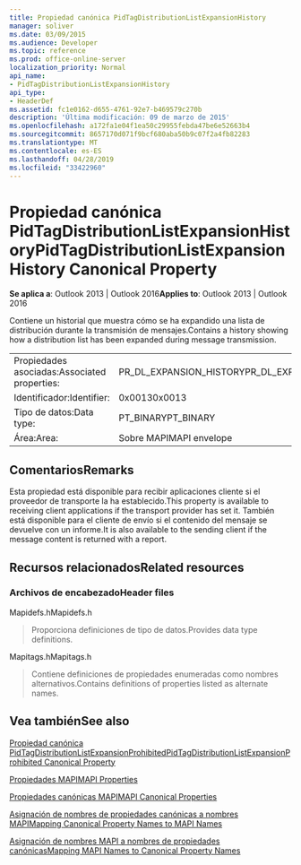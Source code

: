 ```yaml
---
title: Propiedad canónica PidTagDistributionListExpansionHistory
manager: soliver
ms.date: 03/09/2015
ms.audience: Developer
ms.topic: reference
ms.prod: office-online-server
localization_priority: Normal
api_name:
- PidTagDistributionListExpansionHistory
api_type:
- HeaderDef
ms.assetid: fc1e0162-d655-4761-92e7-b469579c270b
description: 'Última modificación: 09 de marzo de 2015'
ms.openlocfilehash: a172fa1e04f1ea50c29955febda47be6e52663b4
ms.sourcegitcommit: 8657170d071f9bcf680aba50b9c07f2a4fb82283
ms.translationtype: MT
ms.contentlocale: es-ES
ms.lasthandoff: 04/28/2019
ms.locfileid: "33422960"
---
```

# <a name="pidtagdistributionlistexpansionhistory-canonical-property"></a><span data-ttu-id="a77fc-103">Propiedad canónica PidTagDistributionListExpansionHistory</span><span class="sxs-lookup"><span data-stu-id="a77fc-103">PidTagDistributionListExpansionHistory Canonical Property</span></span>

  
  
<span data-ttu-id="a77fc-104">**Se aplica a**: Outlook 2013 | Outlook 2016</span><span class="sxs-lookup"><span data-stu-id="a77fc-104">**Applies to**: Outlook 2013 | Outlook 2016</span></span> 
  
<span data-ttu-id="a77fc-105">Contiene un historial que muestra cómo se ha expandido una lista de distribución durante la transmisión de mensajes.</span><span class="sxs-lookup"><span data-stu-id="a77fc-105">Contains a history showing how a distribution list has been expanded during message transmission.</span></span> 
  
|||
|:-----|:-----|
|<span data-ttu-id="a77fc-106">Propiedades asociadas:</span><span class="sxs-lookup"><span data-stu-id="a77fc-106">Associated properties:</span></span>  <br/> |<span data-ttu-id="a77fc-107">PR_DL_EXPANSION_HISTORY</span><span class="sxs-lookup"><span data-stu-id="a77fc-107">PR_DL_EXPANSION_HISTORY</span></span>  <br/> |
|<span data-ttu-id="a77fc-108">Identificador:</span><span class="sxs-lookup"><span data-stu-id="a77fc-108">Identifier:</span></span>  <br/> |<span data-ttu-id="a77fc-109">0x0013</span><span class="sxs-lookup"><span data-stu-id="a77fc-109">0x0013</span></span>  <br/> |
|<span data-ttu-id="a77fc-110">Tipo de datos:</span><span class="sxs-lookup"><span data-stu-id="a77fc-110">Data type:</span></span>  <br/> |<span data-ttu-id="a77fc-111">PT_BINARY</span><span class="sxs-lookup"><span data-stu-id="a77fc-111">PT_BINARY</span></span>  <br/> |
|<span data-ttu-id="a77fc-112">Área:</span><span class="sxs-lookup"><span data-stu-id="a77fc-112">Area:</span></span>  <br/> |<span data-ttu-id="a77fc-113">Sobre MAPI</span><span class="sxs-lookup"><span data-stu-id="a77fc-113">MAPI envelope</span></span>  <br/> |
   
## <a name="remarks"></a><span data-ttu-id="a77fc-114">Comentarios</span><span class="sxs-lookup"><span data-stu-id="a77fc-114">Remarks</span></span>

<span data-ttu-id="a77fc-115">Esta propiedad está disponible para recibir aplicaciones cliente si el proveedor de transporte la ha establecido.</span><span class="sxs-lookup"><span data-stu-id="a77fc-115">This property is available to receiving client applications if the transport provider has set it.</span></span> <span data-ttu-id="a77fc-116">También está disponible para el cliente de envío si el contenido del mensaje se devuelve con un informe.</span><span class="sxs-lookup"><span data-stu-id="a77fc-116">It is also available to the sending client if the message content is returned with a report.</span></span> 
  
## <a name="related-resources"></a><span data-ttu-id="a77fc-117">Recursos relacionados</span><span class="sxs-lookup"><span data-stu-id="a77fc-117">Related resources</span></span>

### <a name="header-files"></a><span data-ttu-id="a77fc-118">Archivos de encabezado</span><span class="sxs-lookup"><span data-stu-id="a77fc-118">Header files</span></span>

<span data-ttu-id="a77fc-119">Mapidefs.h</span><span class="sxs-lookup"><span data-stu-id="a77fc-119">Mapidefs.h</span></span>
  
> <span data-ttu-id="a77fc-120">Proporciona definiciones de tipo de datos.</span><span class="sxs-lookup"><span data-stu-id="a77fc-120">Provides data type definitions.</span></span>
    
<span data-ttu-id="a77fc-121">Mapitags.h</span><span class="sxs-lookup"><span data-stu-id="a77fc-121">Mapitags.h</span></span>
  
> <span data-ttu-id="a77fc-122">Contiene definiciones de propiedades enumeradas como nombres alternativos.</span><span class="sxs-lookup"><span data-stu-id="a77fc-122">Contains definitions of properties listed as alternate names.</span></span>
    
## <a name="see-also"></a><span data-ttu-id="a77fc-123">Vea también</span><span class="sxs-lookup"><span data-stu-id="a77fc-123">See also</span></span>



[<span data-ttu-id="a77fc-124">Propiedad canónica PidTagDistributionListExpansionProhibited</span><span class="sxs-lookup"><span data-stu-id="a77fc-124">PidTagDistributionListExpansionProhibited Canonical Property</span></span>](pidtagdistributionlistexpansionprohibited-canonical-property.md)


[<span data-ttu-id="a77fc-125">Propiedades MAPI</span><span class="sxs-lookup"><span data-stu-id="a77fc-125">MAPI Properties</span></span>](mapi-properties.md)
  
[<span data-ttu-id="a77fc-126">Propiedades canónicas MAPI</span><span class="sxs-lookup"><span data-stu-id="a77fc-126">MAPI Canonical Properties</span></span>](mapi-canonical-properties.md)
  
[<span data-ttu-id="a77fc-127">Asignación de nombres de propiedades canónicas a nombres MAPI</span><span class="sxs-lookup"><span data-stu-id="a77fc-127">Mapping Canonical Property Names to MAPI Names</span></span>](mapping-canonical-property-names-to-mapi-names.md)
  
[<span data-ttu-id="a77fc-128">Asignación de nombres MAPI a nombres de propiedades canónicas</span><span class="sxs-lookup"><span data-stu-id="a77fc-128">Mapping MAPI Names to Canonical Property Names</span></span>](mapping-mapi-names-to-canonical-property-names.md)

